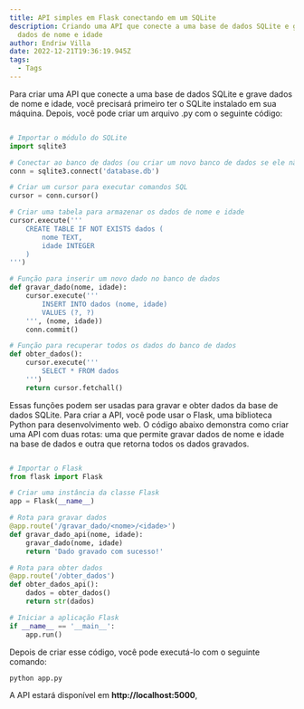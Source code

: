 ```yaml
---
title: API simples em Flask conectando em um SQLite
description: Criando uma API que conecte a uma base de dados SQLite e grave
  dados de nome e idade
author: Endriw Villa
date: 2022-12-21T19:36:19.945Z
tags:
  - Tags
---
```

Para criar uma API que conecte a uma base de dados SQLite e grave dados de nome e idade, você precisará primeiro ter o SQLite instalado em sua máquina. Depois, você pode criar um arquivo .py com o seguinte código:

```python

# Importar o módulo do SQLite
import sqlite3

# Conectar ao banco de dados (ou criar um novo banco de dados se ele não existir)
conn = sqlite3.connect('database.db')

# Criar um cursor para executar comandos SQL
cursor = conn.cursor()

# Criar uma tabela para armazenar os dados de nome e idade
cursor.execute('''
    CREATE TABLE IF NOT EXISTS dados (
        nome TEXT,
        idade INTEGER
    )
''')

# Função para inserir um novo dado no banco de dados
def gravar_dado(nome, idade):
    cursor.execute('''
        INSERT INTO dados (nome, idade)
        VALUES (?, ?)
    ''', (nome, idade))
    conn.commit()

# Função para recuperar todos os dados do banco de dados
def obter_dados():
    cursor.execute('''
        SELECT * FROM dados
    ''')
    return cursor.fetchall()

```
Essas funções podem ser usadas para gravar e obter dados da base de dados SQLite. Para criar a API, você pode usar o Flask, uma biblioteca Python para desenvolvimento web. O código abaixo demonstra como criar uma API com duas rotas: uma que permite gravar dados de nome e idade na base de dados e outra que retorna todos os dados gravados.

```python

# Importar o Flask
from flask import Flask

# Criar uma instância da classe Flask
app = Flask(__name__)

# Rota para gravar dados
@app.route('/gravar_dado/<nome>/<idade>')
def gravar_dado_api(nome, idade):
    gravar_dado(nome, idade)
    return 'Dado gravado com sucesso!'

# Rota para obter dados
@app.route('/obter_dados')
def obter_dados_api():
    dados = obter_dados()
    return str(dados)

# Iniciar a aplicação Flask
if __name__ == '__main__':
    app.run()

```
Depois de criar esse código, você pode executá-lo com o seguinte comando:

`python app.py`

A API estará disponível em **http://localhost:5000**,